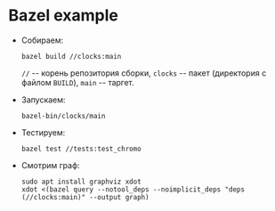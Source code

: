 # Bazel example

* Собираем:
  
  ```shell
  bazel build //clocks:main
  ```

  `//` -- корень репозитория сборки, `clocks` -- пакет (директория с файлом
  `BUILD`), `main` -- таргет.
  
* Запускаем:
  
  ```shell
  bazel-bin/clocks/main
  ```
  
* Тестируем:

  ```shell
  bazel test //tests:test_chromo
  ```

* Смотрим граф:

  ```shell
  sudo apt install graphviz xdot
  xdot <(bazel query --notool_deps --noimplicit_deps "deps (//clocks:main)" --output graph)
  ```
